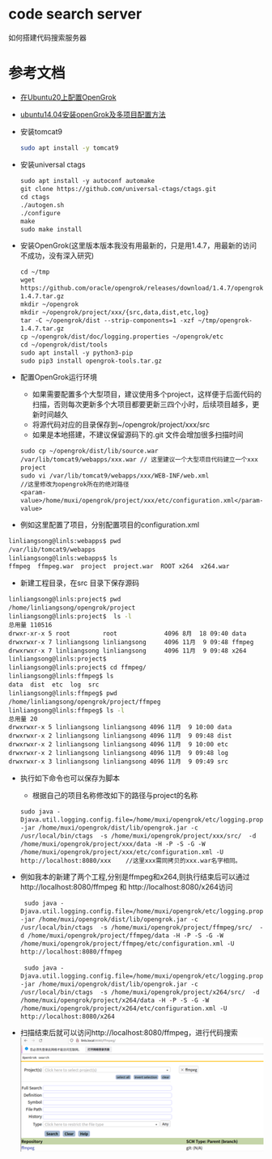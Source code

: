 # code search server

如何搭建代码搜索服务器

# 参考文档
* [在Ubuntu20上配置OpenGrok](https://www.cnblogs.com/idorax/p/13796481.html#:~:text=%E6%9C%AC%E6%96%87%E4%BB%8B%E7%BB%8D%E5%A6%82%E4%BD%95%E5%9C%A8Ubuntu20%E6%A1%8C%E9%9D%A2%E4%B8%8A%E5%AE%89%E8%A3%85%E5%B9%B6%E9%85%8D%E7%BD%AEOpenGrok.%2001%20-%20%E5%AE%89%E8%A3%85tomcat9,sudo%20apt%20install%20-y%20tomcat9)

* [ubuntu14.04安装openGrok及多项目配置方法](https://blog.csdn.net/xl_name/article/details/79612231?spm=1001.2101.3001.6650.2&utm_medium=distribute.pc_relevant.none-task-blog-2%7Edefault%7EBlogCommendFromBaidu%7ERate-2-79612231-blog-51674224.pc_relevant_vip_default&depth_1-utm_source=distribute.pc_relevant.none-task-blog-2%7Edefault%7EBlogCommendFromBaidu%7ERate-2-79612231-blog-51674224.pc_relevant_vip_default&utm_relevant_index=3)

* 安装tomcat9
  ```sh
  sudo apt install -y tomcat9
  ```
* 安装universal ctags  
  ```
  sudo apt install -y autoconf automake    
  git clone https://github.com/universal-ctags/ctags.git
  cd ctags                                                              
  ./autogen.sh                                                          
  ./configure                                                           
  make                                                                  
  sudo make install
  ```
* 安装OpenGrok(这里版本版本我没有用最新的，只是用1.4.7，用最新的访问不成功，没有深入研究)
  ```
  cd ~/tmp
  wget https://github.com/oracle/opengrok/releases/download/1.4.7/opengrok-1.4.7.tar.gz
  mkdir ~/opengrok                                                  
  mkdir ~/opengrok/project/xxx/{src,data,dist,etc,log}                          
  tar -C ~/opengrok/dist --strip-components=1 -xzf ~/tmp/opengrok-1.4.7.tar.gz
  cp ~/opengrok/dist/doc/logging.properties ~/opengrok/etc
  cd ~/opengrok/dist/tools                                          
  sudo apt install -y python3-pip                                           
  sudo pip3 install opengrok-tools.tar.gz   
  ```
* 配置OpenGrok运行环境
  * 如果需要配置多个大型项目，建议使用多个project，这样便于后面代码的扫描，否则每次更新多个大项目都要更新三四个小时，后续项目越多，更新时间越久
  * 将源代码对应的目录保存到~/opengrok/project/xxx/src
  * 如果是本地搭建，不建议保留源码下的.git 文件会增加很多扫描时间
  ```
  sudo cp ~/opengrok/dist/lib/source.war /var/lib/tomcat9/webapps/xxx.war // 这里建议一个大型项目代码建立一个xxx project
  sudo vi /var/lib/tomcat9/webapps/xxx/WEB-INF/web.xml
  //这里修改为opengrok所在的绝对路径
  <param-value>/home/muxi/opengrok/project/xxx/etc/configuration.xml</param-value> 
  ```

* 例如这里配置了项目，分别配置项目的configuration.xml
```sh
linliangsong@linls:webapps$ pwd
/var/lib/tomcat9/webapps
linliangsong@linls:webapps$ ls 
ffmpeg  ffmpeg.war  project  project.war  ROOT x264  x264.war
```

* 新建工程目录，在src 目录下保存源码
```sh
linliangsong@linls:project$ pwd
/home/linliangsong/opengrok/project
linliangsong@linls:project$  ls -l
总用量 110516
drwxr-xr-x 5 root         root             4096 8月  18 09:40 data
drwxrwxr-x 7 linliangsong linliangsong     4096 11月  9 09:48 ffmpeg
drwxrwxr-x 7 linliangsong linliangsong     4096 11月  9 09:48 x264
linliangsong@linls:project$ 
linliangsong@linls:project$ cd ffmpeg/
linliangsong@linls:ffmpeg$ ls
data  dist  etc  log  src
linliangsong@linls:ffmpeg$ pwd
/home/linliangsong/opengrok/project/ffmpeg
linliangsong@linls:ffmpeg$ ls -l
总用量 20
drwxrwxr-x 5 linliangsong linliangsong 4096 11月  9 10:00 data
drwxrwxr-x 2 linliangsong linliangsong 4096 11月  9 09:48 dist
drwxrwxr-x 2 linliangsong linliangsong 4096 11月  9 10:00 etc
drwxrwxr-x 2 linliangsong linliangsong 4096 11月  9 09:48 log
drwxrwxr-x 3 linliangsong linliangsong 4096 11月  9 09:49 src
```


* 执行如下命令也可以保存为脚本
  * 根据自己的项目名称修改如下的路径与project的名称
  ```
  sudo java -Djava.util.logging.config.file=/home/muxi/opengrok/etc/logging.properties -jar /home/muxi/opengrok/dist/lib/opengrok.jar -c /usr/local/bin/ctags  -s /home/muxi/opengrok/project/xxx/src/  -d /home/muxi/opengrok/project/xxx/data -H -P -S -G -W /home/muxi/opengrok/project/xxx/etc/configuration.xml -U http://localhost:8080/xxx    //这里xxx需同拷贝的xxx.war名字相同。
  ```

* 例如我本的新建了两个工程,分别是ffmpeg和x264,则执行结束后可以通过http://localhost:8080/ffmpeg 和 http://localhost:8080/x264访问
  ```
   sudo java -Djava.util.logging.config.file=/home/muxi/opengrok/etc/logging.properties -jar /home/muxi/opengrok/dist/lib/opengrok.jar -c /usr/local/bin/ctags  -s /home/muxi/opengrok/project/ffmpeg/src/  -d /home/muxi/opengrok/project/ffmpeg/data -H -P -S -G -W /home/muxi/opengrok/project/ffmpeg/etc/configuration.xml -U http://localhost:8080/ffmpeg

   sudo java -Djava.util.logging.config.file=/home/muxi/opengrok/etc/logging.properties -jar /home/muxi/opengrok/dist/lib/opengrok.jar -c /usr/local/bin/ctags  -s /home/muxi/opengrok/project/x264/src/  -d /home/muxi/opengrok/project/x264/data -H -P -S -G -W /home/muxi/opengrok/project/x264/etc/configuration.xml -U http://localhost:8080/x264

  ```

* 扫描结束后就可以访问http://localhost:8080/ffmpeg，进行代码搜索
![0003_opengrok_search.png](images/0003_opengrok_search.png)

